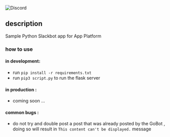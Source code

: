 ![Discord](https://user-images.githubusercontent.com/79036942/147900523-0007d251-fe8f-4f1e-bf24-188c49134021.png)
## description 
Sample Python Slackbot app for App Platform
### how to use 
#### in development: 
- run `pip install -r requirements.txt`
- run `pip3 script.py` to run the flask server
#### in production : 
- coming soon ...
#### common bugs : 
- do not try and double post a post that was already posted by the GoBot , doing so will result in `This content can't be displayed.` message

